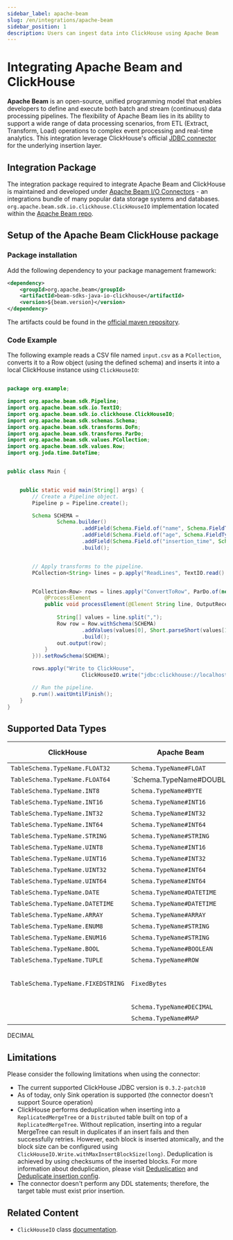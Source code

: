 ```yaml
---
sidebar_label: apache-beam
slug: /en/integrations/apache-beam
sidebar_position: 1
description: Users can ingest data into ClickHouse using Apache Beam
---
```


# Integrating Apache Beam and ClickHouse

**Apache Beam**  is an open-source, unified programming model that enables developers to define and execute both batch and stream (continuous) data processing pipelines. The flexibility of Apache Beam lies in its ability to support a wide range of data processing scenarios, from ETL (Extract, Transform, Load) operations to complex event processing and real-time analytics.
This integration leverage ClickHouse's official [JDBC connector](https://github.com/ClickHouse/clickhouse-java) for the underlying insertion layer.

## Integration Package

The integration package required to integrate Apache Beam and ClickHouse is maintained and developed under [Apache Beam I/O Connectors](https://beam.apache.org/documentation/io/connectors/) - an integrations bundle of many popular data storage systems and databases.
`org.apache.beam.sdk.io.clickhouse.ClickHouseIO` implementation located within the [Apache Beam repo](https://github.com/apache/beam/tree/0bf43078130d7a258a0f1638a921d6d5287ca01e/sdks/java/io/clickhouse/src/main/java/org/apache/beam/sdk/io/clickhouse).

## Setup of the Apache Beam ClickHouse package

### Package installation

Add the following dependency to your package management framework:
```xml
<dependency>
    <groupId>org.apache.beam</groupId>
    <artifactId>beam-sdks-java-io-clickhouse</artifactId>
    <version>${beam.version}</version>
</dependency>
```

The artifacts could be found in the [official maven repository](https://mvnrepository.com/artifact/org.apache.beam/beam-sdks-java-io-clickhouse).

### Code Example

The following example reads a CSV file named `input.csv` as a `PCollection`, converts it to a Row object (using the defined schema) and inserts it into a local ClickHouse instance using `ClickHouseIO`:

```java

package org.example;

import org.apache.beam.sdk.Pipeline;
import org.apache.beam.sdk.io.TextIO;
import org.apache.beam.sdk.io.clickhouse.ClickHouseIO;
import org.apache.beam.sdk.schemas.Schema;
import org.apache.beam.sdk.transforms.DoFn;
import org.apache.beam.sdk.transforms.ParDo;
import org.apache.beam.sdk.values.PCollection;
import org.apache.beam.sdk.values.Row;
import org.joda.time.DateTime;


public class Main {


    public static void main(String[] args) {
        // Create a Pipeline object.
        Pipeline p = Pipeline.create();

        Schema SCHEMA =
                Schema.builder()
                        .addField(Schema.Field.of("name", Schema.FieldType.STRING).withNullable(true))
                        .addField(Schema.Field.of("age", Schema.FieldType.INT16).withNullable(true))
                        .addField(Schema.Field.of("insertion_time", Schema.FieldType.DATETIME).withNullable(false))
                        .build();


        // Apply transforms to the pipeline.
        PCollection<String> lines = p.apply("ReadLines", TextIO.read().from("src/main/resources/input.csv"));


        PCollection<Row> rows = lines.apply("ConvertToRow", ParDo.of(new DoFn<String, Row>() {
            @ProcessElement
            public void processElement(@Element String line, OutputReceiver<Row> out) {
            
                String[] values = line.split(",");
                Row row = Row.withSchema(SCHEMA)
                        .addValues(values[0], Short.parseShort(values[1]), DateTime.now())
                        .build();
                out.output(row);
            }
        })).setRowSchema(SCHEMA);

        rows.apply("Write to ClickHouse",
                        ClickHouseIO.write("jdbc:clickhouse://localhost:8123/default?user=default&password=******", "test_table"));

        // Run the pipeline.
        p.run().waitUntilFinish();
    }
}

```

## Supported Data Types

| ClickHouse                           | Apache Beam                  | Is Supported | Notes                                                                                                                                  |
|--------------------------------------|------------------------------|--------------|----------------------------------------------------------------------------------------------------------------------------------------|
| `TableSchema.TypeName.FLOAT32`       | `Schema.TypeName#FLOAT`   | ✅            |                                                                                                                                        |
| `TableSchema.TypeName.FLOAT64`       | `Schema.TypeName#DOUBLE   | ✅            |                                                                                                                                        |
| `TableSchema.TypeName.INT8`       | `Schema.TypeName#BYTE`   | ✅            |                                                                                                                                        |
| `TableSchema.TypeName.INT16`       | `Schema.TypeName#INT16`   | ✅            |                                                                                                                                        |
| `TableSchema.TypeName.INT32`       | `Schema.TypeName#INT32`   | ✅            |                                                                                                                                        |
| `TableSchema.TypeName.INT64`       | `Schema.TypeName#INT64`   | ✅            |                                                                                                                                        |
| `TableSchema.TypeName.STRING`       | `Schema.TypeName#STRING`   | ✅            |                                                                                                                                        |
| `TableSchema.TypeName.UINT8`       | `Schema.TypeName#INT16`   | ✅            |                                                                                                                                        |
| `TableSchema.TypeName.UINT16`       | `Schema.TypeName#INT32`   | ✅            |                                                                                                                                        |
| `TableSchema.TypeName.UINT32`       | `Schema.TypeName#INT64`   | ✅            |                                                                                                                                        |
| `TableSchema.TypeName.UINT64`       | `Schema.TypeName#INT64`   | ✅            |                                                                                                                                        |
| `TableSchema.TypeName.DATE`       | `Schema.TypeName#DATETIME`   | ✅            |                                                                                                                                        |
| `TableSchema.TypeName.DATETIME`      | `Schema.TypeName#DATETIME`   | ✅            |                                                                                                                                        |
| `TableSchema.TypeName.ARRAY`       | `Schema.TypeName#ARRAY`   | ✅            |                                                                                                                                        |
| `TableSchema.TypeName.ENUM8`       | `Schema.TypeName#STRING`  | ✅            |                                                                                                                                        |
| `TableSchema.TypeName.ENUM16`      | `Schema.TypeName#STRING`  | ✅            |                                                                                                                                        |
| `TableSchema.TypeName.BOOL`        | `Schema.TypeName#BOOLEAN` | ✅            |                                                                                                                                        |
| `TableSchema.TypeName.TUPLE`       | `Schema.TypeName#ROW`        | ✅            |                                                                                                                                        |
| `TableSchema.TypeName.FIXEDSTRING` | `FixedBytes`                 | ✅            | `FixedBytes` is a LogicalType representing a fixed-length <br/> byte array located at <br/> `org.apache.beam.sdk.schemas.logicaltypes` |
|                                      | `Schema.TypeName#DECIMAL`    | ❌            |                                                                                                                                        |
|                                      | `Schema.TypeName#MAP`        | ❌            |                                                                                                                                        |


DECIMAL
## Limitations

Please consider the following limitations when using the connector:
* The current supported ClickHouse JDBC version is `0.3.2-patch10`
* As of today, only Sink operation is supported (the connector doesn't support Source operation)
* ClickHouse performs deduplication when inserting into a `ReplicatedMergeTree` or a `Distributed` table built on top of a `ReplicatedMergeTree`. Without replication, inserting into a regular MergeTree can result in duplicates if an insert fails and then successfully retries. However, each block is inserted atomically, and the block size can be configured using `ClickHouseIO.Write.withMaxInsertBlockSize(long)`. Deduplication is achieved by using checksums of the inserted blocks. For more information about deduplication, please visit [Deduplication](https://clickhouse.com/docs/en/guides/developer/deduplication) and [Deduplicate insertion config](https://clickhouse.com/docs/en/operations/settings/settings#insert-deduplicate). 
* The connector doesn't perform any DDL statements; therefore, the target table must exist prior insertion.


## Related Content
* `ClickHouseIO` class [documentation](https://beam.apache.org/releases/javadoc/current/org/apache/beam/sdk/io/clickhouse/ClickHouseIO.html).
